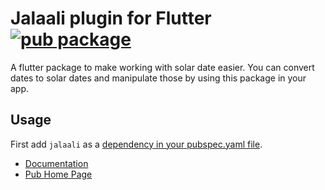 # Jalaali plugin for Flutter [![pub package](https://img.shields.io/badge/pub-v0.3.0-blue.svg)](https://github.com/mrdimaan/flutter_jalaali)

A flutter package to make working with solar date easier. You can convert dates to solar dates and manipulate those by using this package in your app.

## Usage
First add `jalaali` as a [dependency in your pubspec.yaml file](https://flutter.io/platform-plugins/).
- [Documentation](https://mrdimaan.github.io/flutter_jalaali/)
- [Pub Home Page](https://pub.dartlang.org/packages/jalaali/)
